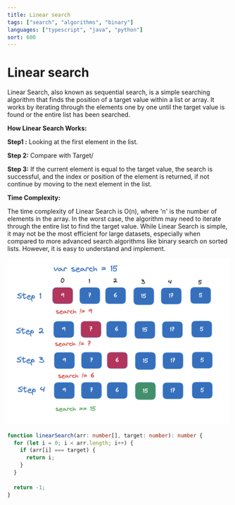 ```yaml
---
title: Linear search
tags: ["search", "algorithms", "binary"]
languages: ["typescript", "java", "python"]
sort: 600
---
```


# Linear search

Linear Search, also known as sequential search, is a simple searching algorithm that finds the position of a target value within a list or array. It works by iterating through the elements one by one until the target value is found or the entire list has been searched.

**How Linear Search Works:**

**Step1 :**
Looking at the first element in the list.

**Step 2:**
Compare with Target/

**Step 3:**
If the current element is equal to the target value, the search is successful, and the index or position of the element is returned, if not continue by moving to the next element in the list.

**Time Complexity:**

The time complexity of Linear Search is O(n), where 'n' is the number of elements in the array. In the worst case, the algorithm may need to iterate through the entire list to find the target value. While Linear Search is simple, it may not be the most efficient for large datasets, especially when compared to more advanced search algorithms like binary search on sorted lists. However, it is easy to understand and implement.

![Linear search](https://raw.githubusercontent.com/AndersDeath/holy-theory/main/images/linear-search.png)

```typescript
function linearSearch(arr: number[], target: number): number {
  for (let i = 0; i < arr.length; i++) {
    if (arr[i] === target) {
      return i;
    }
  }

  return -1;
}
```
